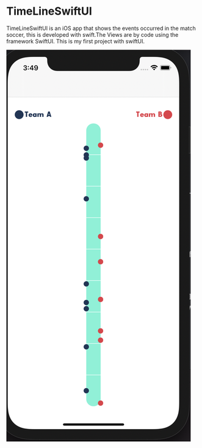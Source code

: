 # TimeLineSwiftUI
TimeLineSwiftUI is an iOS app that shows the events occurred in the match soccer, this is developed with swift.The Views are by code using the framework SwiftUI. This is my first project with swiftUI.



![alt text](https://github.com/estemanp/TimeLineSwiftUI/blob/main/match.png)
